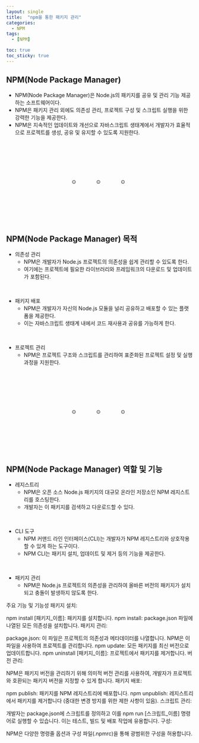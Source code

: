```yaml
---
layout: single
title:  "npm을 통한 패키지 관리"
categories:
  - NPM
tags:
  - [NPM]

toc: true
toc_sticky: true
---
```


## NPM(Node Package Manager)

- NPM(Node Package Manager)은 Node.js의 패키지를 공유 및 관리 기능 제공하는 소프트웨어이다.  
- NPM은 패키지 관리 외에도 의존성 관리, 프로젝트 구성 및 스크립트 실행을 위한 강력한 기능을 제공한다.  
- NPM은 지속적인 업데이트와 개선으로 자바스크립트 생태계에서 개발자가 효율적으로 프로젝트를 생성, 공유 및 유지할 수 있도록 지원한다.


<div style="padding-top:100px;"></div>
<span style="margin-left:35%;">⊙</span>
<span style="margin-left:10%">⊙</span>
<span style="margin-left:10%">⊙</span>
<div style="padding-top:100px;"></div>


## NPM(Node Package Manager) 목적

- 의존성 관리
  - NPM은 개발자가 Node.js 프로젝트의 의존성을 쉽게 관리할 수 있도록 한다.
  - 여기에는 프로젝트에 필요한 라이브러리와 프레임워크의 다운로드 및 업데이트가 포함된다.

<br>

- 패키지 배포
  - NPM은 개발자가 자신의 Node.js 모듈을 널리 공유하고 배포할 수 있는 플랫폼을 제공한다.
  - 이는 자바스크립트 생태계 내에서 코드 재사용과 공유를 가능하게 한다.

<br>

- 프로젝트 관리
  - NPM은 프로젝트 구조와 스크립트를 관리하여 표준화된 프로젝트 설정 및 실행 과정을 지원한다.


<div style="padding-top:100px;"></div>
<span style="margin-left:35%;">⊙</span>
<span style="margin-left:10%">⊙</span>
<span style="margin-left:10%">⊙</span>
<div style="padding-top:100px;"></div>


## NPM(Node Package Manager) 역할 및 기능


- 레지스트리
  - NPM은 오픈 소스 Node.js 패키지의 대규모 온라인 저장소인 NPM 레지스트리를 호스팅한다.
  - 개발자는 이 패키지를 검색하고 다운로드할 수 있다.

<br>

- CLI 도구
  - NPM 커맨드 라인 인터페이스(CLI)는 개발자가 NPM 레지스트리와 상호작용할 수 있게 하는 도구이다. 
  - NPM CLI는 패키지 설치, 업데이트 및 제거 등의 기능을 제공한다.

<br>

- 패키지 관리
  - NPM은 Node.js 프로젝트의 의존성을 관리하여 올바른 버전의 패키지가 설치되고 충돌이 발생하지 않도록 한다.

주요 기능 및 기능성
패키지 설치:

npm install [패키지_이름]: 패키지를 설치합니다.
npm install: package.json 파일에 나열된 모든 의존성을 설치합니다.
패키지 관리:

package.json: 이 파일은 프로젝트의 의존성과 메타데이터를 나열합니다. NPM은 이 파일을 사용하여 프로젝트를 관리합니다.
npm update: 모든 패키지를 최신 버전으로 업데이트합니다.
npm uninstall [패키지_이름]: 프로젝트에서 패키지를 제거합니다.
버전 관리:

NPM은 패키지 버전을 관리하기 위해 의미적 버전 관리를 사용하여, 개발자가 프로젝트와 호환되는 패키지 버전을 지정할 수 있게 합니다.
패키지 배포:

npm publish: 패키지를 NPM 레지스트리에 배포합니다.
npm unpublish: 레지스트리에서 패키지를 제거합니다 (중대한 변경 방지를 위한 제한 사항이 있음).
스크립트 관리:

개발자는 package.json에 스크립트를 정의하고 이를 npm run [스크립트_이름] 명령어로 실행할 수 있습니다. 이는 테스트, 빌드 및 배포 작업에 유용합니다.
구성:

NPM은 다양한 명령줄 옵션과 구성 파일(.npmrc)을 통해 광범위한 구성을 허용합니다.




<!--<img src="" width="80%" height="80%"/>-->



